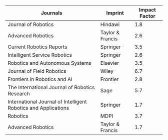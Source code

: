 
|    Journals          |       Imprint      |  Impact Factor  | 
| -------------------- | ------------------ |  -------------  |
| Journal of Robotics  |        Hindawi     |       1.8       |
|   Advanced Robotics  |   Taylor & Francis |       2.6       |
|   Current Robotics Reports  |   Springer  |       3.5        |
|   Intelligent Service Robotics  |   Springer |      2.6        |
|   Robotics and Autonomous Systems  |   Elsevier |       3.5        |
|  Journal of Field Robotics	  |   Wiley  |       6.7        |
|   Frontiers in Robotics and AI  |   Frontier |       2.8        |
|The International Journal of Robotics Research| Sage | 5.7 |
| International Journal of Intelligent Robotics and Applications  | Springer  |       1.7       |
|  Robotics        |         MDPI       |       3.7        |
|   Advanced Robotics  |   Taylor & Francis |       1.7      |
